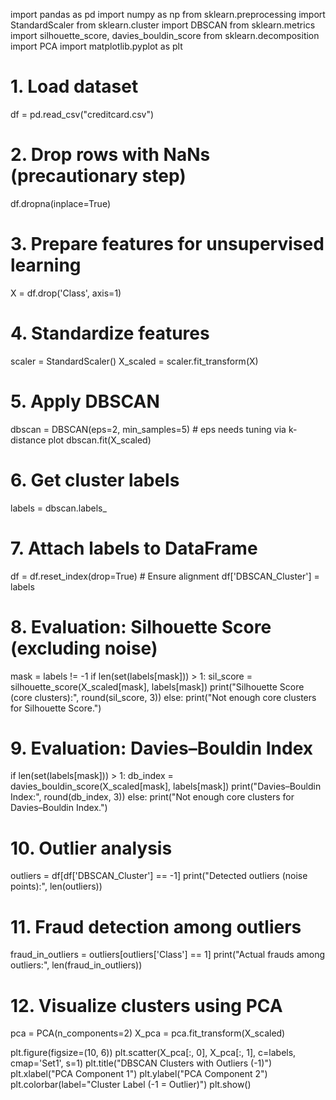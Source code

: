 import pandas as pd
import numpy as np
from sklearn.preprocessing import StandardScaler
from sklearn.cluster import DBSCAN
from sklearn.metrics import silhouette_score, davies_bouldin_score
from sklearn.decomposition import PCA
import matplotlib.pyplot as plt

# 1. Load dataset
df = pd.read_csv("creditcard.csv")

# 2. Drop rows with NaNs (precautionary step)
df.dropna(inplace=True)

# 3. Prepare features for unsupervised learning
X = df.drop('Class', axis=1)

# 4. Standardize features
scaler = StandardScaler()
X_scaled = scaler.fit_transform(X)

# 5. Apply DBSCAN
dbscan = DBSCAN(eps=2, min_samples=5)  # eps needs tuning via k-distance plot
dbscan.fit(X_scaled)
# 6. Get cluster labels
labels = dbscan.labels_

# 7. Attach labels to DataFrame
df = df.reset_index(drop=True)  # Ensure alignment
df['DBSCAN_Cluster'] = labels

# 8. Evaluation: Silhouette Score (excluding noise)
mask = labels != -1
if len(set(labels[mask])) > 1:
    sil_score = silhouette_score(X_scaled[mask], labels[mask])
    print("Silhouette Score (core clusters):", round(sil_score, 3))
else:
    print("Not enough core clusters for Silhouette Score.")

# 9. Evaluation: Davies–Bouldin Index
if len(set(labels[mask])) > 1:
    db_index = davies_bouldin_score(X_scaled[mask], labels[mask])
    print("Davies–Bouldin Index:", round(db_index, 3))
else:
    print("Not enough core clusters for Davies–Bouldin Index.")

# 10. Outlier analysis
outliers = df[df['DBSCAN_Cluster'] == -1]
print("Detected outliers (noise points):", len(outliers))

# 11. Fraud detection among outliers
fraud_in_outliers = outliers[outliers['Class'] == 1]
print("Actual frauds among outliers:", len(fraud_in_outliers))

# 12. Visualize clusters using PCA
pca = PCA(n_components=2)
X_pca = pca.fit_transform(X_scaled)

plt.figure(figsize=(10, 6))
plt.scatter(X_pca[:, 0], X_pca[:, 1], c=labels, cmap='Set1', s=1)
plt.title("DBSCAN Clusters with Outliers (-1)")
plt.xlabel("PCA Component 1")
plt.ylabel("PCA Component 2")
plt.colorbar(label="Cluster Label (-1 = Outlier)")
plt.show()
